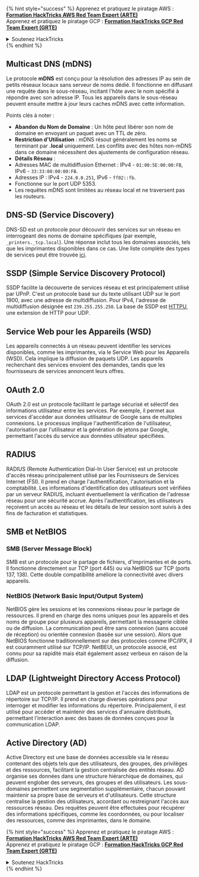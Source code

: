 {% hint style="success" %}
Apprenez et pratiquez le piratage AWS :<img src="/.gitbook/assets/arte.png" alt="" data-size="line">[**Formation HackTricks AWS Red Team Expert (ARTE)**](https://training.hacktricks.xyz/courses/arte)<img src="/.gitbook/assets/arte.png" alt="" data-size="line">\
Apprenez et pratiquez le piratage GCP : <img src="/.gitbook/assets/grte.png" alt="" data-size="line">[**Formation HackTricks GCP Red Team Expert (GRTE)**<img src="/.gitbook/assets/grte.png" alt="" data-size="line">](https://training.hacktricks.xyz/courses/grte)

<details>

<summary>Soutenez HackTricks</summary>

* Consultez les [**plans d'abonnement**](https://github.com/sponsors/carlospolop)!
* **Rejoignez le** 💬 [**groupe Discord**](https://discord.gg/hRep4RUj7f) ou le [**groupe Telegram**](https://t.me/peass) ou **suivez-nous** sur **Twitter** 🐦 [**@hacktricks\_live**](https://twitter.com/hacktricks\_live)**.**
* **Partagez des astuces de piratage en soumettant des PR aux** [**HackTricks**](https://github.com/carlospolop/hacktricks) et [**HackTricks Cloud**](https://github.com/carlospolop/hacktricks-cloud) dépôts GitHub.

</details>
{% endhint %}


## Multicast DNS (mDNS)

Le protocole **mDNS** est conçu pour la résolution des adresses IP au sein de petits réseaux locaux sans serveur de noms dédié. Il fonctionne en diffusant une requête dans le sous-réseau, incitant l'hôte avec le nom spécifié à répondre avec son adresse IP. Tous les appareils dans le sous-réseau peuvent ensuite mettre à jour leurs caches mDNS avec cette information.

Points clés à noter :
- **Abandon du Nom de Domaine** : Un hôte peut libérer son nom de domaine en envoyant un paquet avec un TTL de zéro.
- **Restriction d'Utilisation** : mDNS résout généralement les noms se terminant par **.local** uniquement. Les conflits avec des hôtes non-mDNS dans ce domaine nécessitent des ajustements de configuration réseau.
- **Détails Réseau** :
- Adresses MAC de multidiffusion Ethernet : IPv4 - `01:00:5E:00:00:FB`, IPv6 - `33:33:00:00:00:FB`.
- Adresses IP : IPv4 - `224.0.0.251`, IPv6 - `ff02::fb`.
- Fonctionne sur le port UDP 5353.
- Les requêtes mDNS sont limitées au réseau local et ne traversent pas les routeurs.

## DNS-SD (Service Discovery)

DNS-SD est un protocole pour découvrir des services sur un réseau en interrogeant des noms de domaine spécifiques (par exemple, `_printers._tcp.local`). Une réponse inclut tous les domaines associés, tels que les imprimantes disponibles dans ce cas. Une liste complète des types de services peut être trouvée [ici](http://www.dns-sd.org/ServiceTypes.html).

## SSDP (Simple Service Discovery Protocol)

SSDP facilite la découverte de services réseau et est principalement utilisé par UPnP. C'est un protocole basé sur du texte utilisant UDP sur le port 1900, avec une adresse de multidiffusion. Pour IPv4, l'adresse de multidiffusion désignée est `239.255.255.250`. La base de SSDP est [HTTPU](https://en.wikipedia.org/wiki/HTTPU), une extension de HTTP pour UDP.


## Service Web pour les Appareils (WSD)
Les appareils connectés à un réseau peuvent identifier les services disponibles, comme les imprimantes, via le Service Web pour les Appareils (WSD). Cela implique la diffusion de paquets UDP. Les appareils recherchant des services envoient des demandes, tandis que les fournisseurs de services annoncent leurs offres.

## OAuth 2.0
OAuth 2.0 est un protocole facilitant le partage sécurisé et sélectif des informations utilisateur entre les services. Par exemple, il permet aux services d'accéder aux données utilisateur de Google sans de multiples connexions. Le processus implique l'authentification de l'utilisateur, l'autorisation par l'utilisateur et la génération de jetons par Google, permettant l'accès du service aux données utilisateur spécifiées.

## RADIUS
RADIUS (Remote Authentication Dial-In User Service) est un protocole d'accès réseau principalement utilisé par les Fournisseurs de Services Internet (FSI). Il prend en charge l'authentification, l'autorisation et la comptabilité. Les informations d'identification des utilisateurs sont vérifiées par un serveur RADIUS, incluant éventuellement la vérification de l'adresse réseau pour une sécurité accrue. Après l'authentification, les utilisateurs reçoivent un accès au réseau et les détails de leur session sont suivis à des fins de facturation et statistiques.

## SMB et NetBIOS

### SMB (Server Message Block)
SMB est un protocole pour le partage de fichiers, d'imprimantes et de ports. Il fonctionne directement sur TCP (port 445) ou via NetBIOS sur TCP (ports 137, 138). Cette double compatibilité améliore la connectivité avec divers appareils.

### NetBIOS (Network Basic Input/Output System)
NetBIOS gère les sessions et les connexions réseau pour le partage de ressources. Il prend en charge des noms uniques pour les appareils et des noms de groupe pour plusieurs appareils, permettant la messagerie ciblée ou de diffusion. La communication peut être sans connexion (sans accusé de réception) ou orientée connexion (basée sur une session). Alors que NetBIOS fonctionne traditionnellement sur des protocoles comme IPC/IPX, il est couramment utilisé sur TCP/IP. NetBEUI, un protocole associé, est connu pour sa rapidité mais était également assez verbeux en raison de la diffusion.

## LDAP (Lightweight Directory Access Protocol)
LDAP est un protocole permettant la gestion et l'accès des informations de répertoire sur TCP/IP. Il prend en charge diverses opérations pour interroger et modifier les informations du répertoire. Principalement, il est utilisé pour accéder et maintenir des services d'annuaire distribués, permettant l'interaction avec des bases de données conçues pour la communication LDAP.

## Active Directory (AD)
Active Directory est une base de données accessible via le réseau contenant des objets tels que des utilisateurs, des groupes, des privilèges et des ressources, facilitant la gestion centralisée des entités réseau. AD organise ses données dans une structure hiérarchique de domaines, qui peuvent englober des serveurs, des groupes et des utilisateurs. Les sous-domaines permettent une segmentation supplémentaire, chacun pouvant maintenir sa propre base de serveurs et d'utilisateurs. Cette structure centralise la gestion des utilisateurs, accordant ou restreignant l'accès aux ressources réseau. Des requêtes peuvent être effectuées pour récupérer des informations spécifiques, comme les coordonnées, ou pour localiser des ressources, comme des imprimantes, dans le domaine.


{% hint style="success" %}
Apprenez et pratiquez le piratage AWS :<img src="/.gitbook/assets/arte.png" alt="" data-size="line">[**Formation HackTricks AWS Red Team Expert (ARTE)**](https://training.hacktricks.xyz/courses/arte)<img src="/.gitbook/assets/arte.png" alt="" data-size="line">\
Apprenez et pratiquez le piratage GCP : <img src="/.gitbook/assets/grte.png" alt="" data-size="line">[**Formation HackTricks GCP Red Team Expert (GRTE)**<img src="/.gitbook/assets/grte.png" alt="" data-size="line">](https://training.hacktricks.xyz/courses/grte)

<details>

<summary>Soutenez HackTricks</summary>

* Consultez les [**plans d'abonnement**](https://github.com/sponsors/carlospolop)!
* **Rejoignez le** 💬 [**groupe Discord**](https://discord.gg/hRep4RUj7f) ou le [**groupe Telegram**](https://t.me/peass) ou **suivez-nous** sur **Twitter** 🐦 [**@hacktricks\_live**](https://twitter.com/hacktricks\_live)**.**
* **Partagez des astuces de piratage en soumettant des PR aux** [**HackTricks**](https://github.com/carlospolop/hacktricks) et [**HackTricks Cloud**](https://github.com/carlospolop/hacktricks-cloud) dépôts GitHub.

</details>
{% endhint %}

